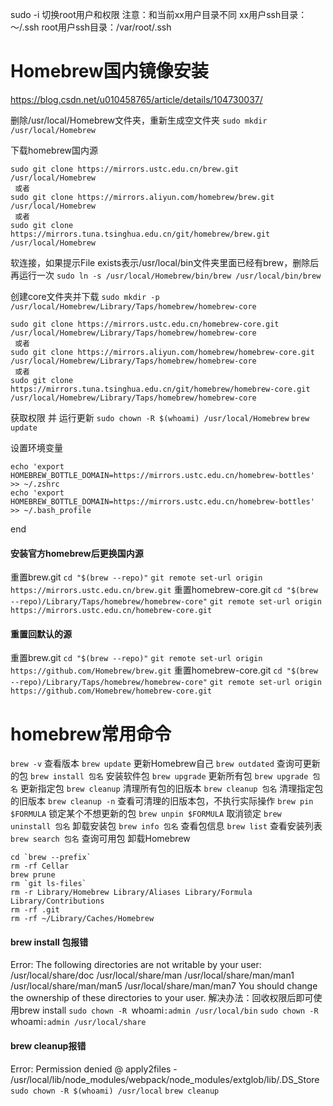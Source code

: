 sudo -i 切换root用户和权限 
注意：和当前xx用户目录不同 xx用户ssh目录：～/.ssh
root用户ssh目录：/var/root/.ssh

# Homebrew国内镜像安装
https://blog.csdn.net/u010458765/article/details/104730037/

删除/usr/local/Homebrew文件夹，重新生成空文件夹
`sudo mkdir /usr/local/Homebrew`

下载homebrew国内源
```
sudo git clone https://mirrors.ustc.edu.cn/brew.git /usr/local/Homebrew
 或者 
sudo git clone https://mirrors.aliyun.com/homebrew/brew.git /usr/local/Homebrew
 或者 
sudo git clone https://mirrors.tuna.tsinghua.edu.cn/git/homebrew/brew.git /usr/local/Homebrew
```

软连接，如果提示File exists表示/usr/local/bin文件夹里面已经有brew，删除后再运行一次
`sudo ln -s /usr/local/Homebrew/bin/brew /usr/local/bin/brew`

创建core文件夹并下载
`sudo mkdir -p /usr/local/Homebrew/Library/Taps/homebrew/homebrew-core`
```
sudo git clone https://mirrors.ustc.edu.cn/homebrew-core.git /usr/local/Homebrew/Library/Taps/homebrew/homebrew-core
 或者 
sudo git clone https://mirrors.aliyun.com/homebrew/homebrew-core.git /usr/local/Homebrew/Library/Taps/homebrew/homebrew-core
 或者 
sudo git clone https://mirrors.tuna.tsinghua.edu.cn/git/homebrew/homebrew-core.git /usr/local/Homebrew/Library/Taps/homebrew/homebrew-core
```

获取权限 并 运行更新
`sudo chown -R $(whoami) /usr/local/Homebrew`
`brew update`

设置环境变量
```
echo 'export HOMEBREW_BOTTLE_DOMAIN=https://mirrors.ustc.edu.cn/homebrew-bottles' >> ~/.zshrc 
echo 'export HOMEBREW_BOTTLE_DOMAIN=https://mirrors.ustc.edu.cn/homebrew-bottles' >> ~/.bash_profile
```
end



#### 安装官方homebrew后更换国内源
重置brew.git
`cd "$(brew --repo)"`
`git remote set-url origin https://mirrors.ustc.edu.cn/brew.git`
重置homebrew-core.git
`cd "$(brew --repo)/Library/Taps/homebrew/homebrew-core"`
`git remote set-url origin https://mirrors.ustc.edu.cn/homebrew-core.git`

#### 重置回默认的源
重置brew.git
`cd "$(brew --repo)"`
`git remote set-url origin https://github.com/Homebrew/brew.git`
重置homebrew-core.git
`cd "$(brew --repo)/Library/Taps/homebrew/homebrew-core"`
`git remote set-url origin https://github.com/Homebrew/homebrew-core.git`





# homebrew常用命令
`brew -v` 查看版本
`brew update` 更新Homebrew自己
`brew outdated` 查询可更新的包
`brew install 包名` 安装软件包
`brew upgrade` 更新所有包
`brew upgrade 包名` 更新指定包
`brew cleanup` 清理所有包的旧版本
`brew cleanup 包名` 清理指定包的旧版本
`brew cleanup -n` 查看可清理的旧版本包，不执行实际操作
`brew pin $FORMULA`   锁定某个不想更新的包
`brew unpin $FORMULA`  取消锁定
`brew uninstall 包名` 卸载安装包
`brew info 包名` 查看包信息
`brew list` 查看安装列表
`brew search 包名` 查询可用包
卸载Homebrew
```
cd `brew --prefix`
rm -rf Cellar
brew prune
rm `git ls-files`
rm -r Library/Homebrew Library/Aliases Library/Formula Library/Contributions
rm -rf .git
rm -rf ~/Library/Caches/Homebrew
```


#### brew install 包报错
Error: The following directories are not writable by your user: /usr/local/share/doc /usr/local/share/man /usr/local/share/man/man1 /usr/local/share/man/man5 /usr/local/share/man/man7  You should change the ownership of these directories to your user. 
解决办法：回收权限后即可使用brew install
`sudo chown -R `whoami`:admin /usr/local/bin`
`sudo chown -R `whoami`:admin /usr/local/share`

#### brew cleanup报错
Error: Permission denied @ apply2files - /usr/local/lib/node_modules/webpack/node_modules/extglob/lib/.DS_Store
`sudo chown -R $(whoami) /usr/local`
`brew cleanup`